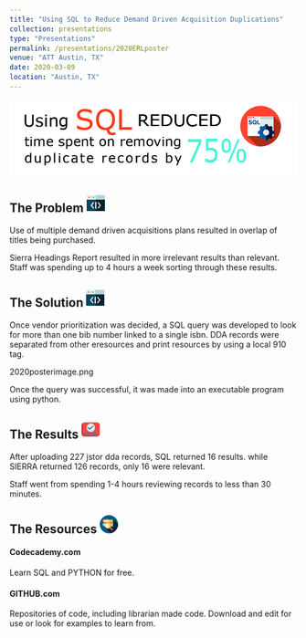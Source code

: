 ```yaml
---
title: "Using SQL to Reduce Demand Driven Acquisition Duplications"
collection: presentations
type: "Presentations"
permalink: /presentations/2020ERLposter
venue: "ATT Austin, TX"
date: 2020-03-09
location: "Austin, TX"
---
```


![Using SQL reduced time spent on removing duplicate records by 75%](https://github.com/KyleneKristine/KyleneKristine.github.io/blob/master/_presentations/2020posterheader.jpg?raw=true "Using SQL reduced time spent on removing duplicate records by 75%")

The Problem ![](/images/code.png)
---
Use of multiple demand driven acquisitions plans resulted in overlap of titles being purchased.

Sierra Headings Report resulted in more irrelevant results than relevant. Staff was spending up to 4 hours a week sorting through these results.

The Solution ![](/images/code.png)
---
Once vendor prioritization was decided, a SQL query was developed to look for more than one bib number linked to a single isbn. DDA records were separated from other eresources and print resources by using a local 910 tag. 

2020posterimage.png

Once the query was successful, it was made into an executable program using python.

The Results ![](/images/solved.png)
---
After uploading 227 jstor dda records, SQL returned 16 results. while SIERRA returned 126 records, only 16 were relevant.

Staff went from spending 1-4 hours reviewing records to less than 30 minutes.

The Resources ![](/images/research.png)
---
#### Codecademy.com
Learn SQL and PYTHON for free.

#### GITHUB.com
Repositories of code, including librarian made code. Download and edit for use or look for examples to learn from.

